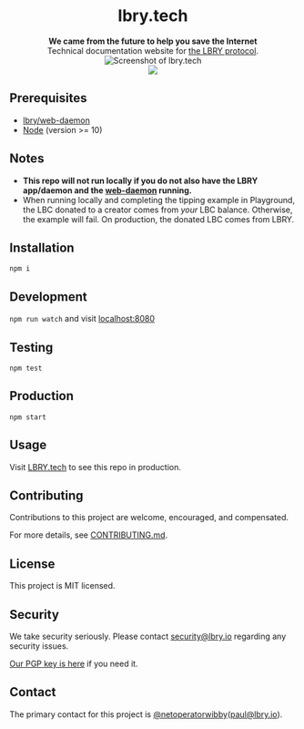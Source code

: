 <h1 align="center">lbry.tech</h1>

<div align="center">
  <strong>We came from the future to help you save the Internet</strong>
</div>

<div align="center">
  Technical documentation website for <a href="https://lbry.io">the LBRY protocol</a>.
</div>

<div align="center">
  <img src="https://spee.ch/f2c2c29f7e6a76d84b341c5f42a832db7589b410/dottech-2018-october.png" title="Screenshot of lbry.tech"/>
</div>

<div align="center">
  <a href="https://travis-ci.org/lbryio/lbry.tech"><img src="https://img.shields.io/travis/lbryio/lbry.tech/master.svg?style=flat-square"/></a>
</div>



## Prerequisites
- [lbry/web-daemon](https://github.com/lbryio/web-daemon)
- [Node](https://nodejs.org) (version >= 10)

## Notes
- **This repo will not run locally if you do not also have the LBRY app/daemon and the [web-daemon](https://github.com/lbryio/web-daemon) running.**
- When running locally and completing the tipping example in Playground, the LBC donated to a creator comes from _your_ LBC balance. Otherwise, the example will fail. On production, the donated LBC comes from LBRY.

## Installation
`npm i`

## Development
`npm run watch` and visit [localhost:8080](http://localhost:8080)

## Testing
`npm test`

## Production
`npm start`

## Usage
Visit [LBRY.tech](https://lbry.tech) to see this repo in production.

## Contributing
Contributions to this project are welcome, encouraged, and compensated.

For more details, see [CONTRIBUTING.md](CONTRIBUTING.md).

## License
This project is MIT licensed.

## Security
We take security seriously. Please contact [security@lbry.io](mailto:security@lbry.io) regarding any security issues.

[Our PGP key is here](https://keybase.io/lbry/key.asc) if you need it.

## Contact
The primary contact for this project is [@netoperatorwibby](https://github.com/netoperatorwibby)(paul@lbry.io).
